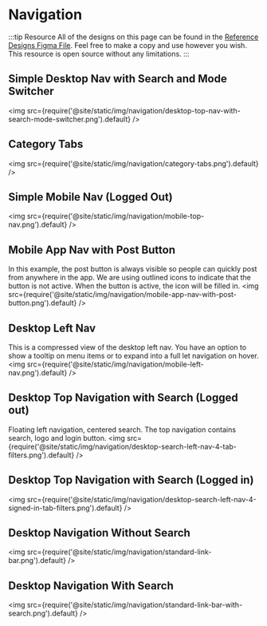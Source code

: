 # Navigation

:::tip Resource
All of the designs on this page can be found in the [Reference Designs Figma File](https://www.figma.com/file/C2ztFLDxihrfturW7Q6kbj/Reference-Components?type=design&node-id=213%3A11495&mode=design&t=qbn9PiAj1v6RWRwM-1). Feel free to make a copy and use however you wish. This resource is open source without any limitations.
:::

## Simple Desktop Nav with Search and Mode Switcher
<img src={require('@site/static/img/navigation/desktop-top-nav-with-search-mode-switcher.png').default} />

## Category Tabs
<img src={require('@site/static/img/navigation/category-tabs.png').default} />


## Simple Mobile Nav (Logged Out)
<img src={require('@site/static/img/navigation/mobile-top-nav.png').default} />

## Mobile App Nav with Post Button
In this example, the post button is always visible so people can quickly post from anywhere in the app. We are using outlined icons to indicate that the button is not active. When the button is active, the icon will be filled in.
<img src={require('@site/static/img/navigation/mobile-app-nav-with-post-button.png').default} />

## Desktop Left Nav
This is a compressed view of the desktop left nav. You have an option to show a tooltip on menu items or to expand into a full let navigation on hover. 
<img src={require('@site/static/img/navigation/mobile-left-nav.png').default} />

## Desktop Top Navigation with Search (Logged out)
Floating left navigation, centered search. The top navigation contains search, logo and login button. 
<img src={require('@site/static/img/navigation/desktop-search-left-nav-4-tab-filters.png').default} />

## Desktop Top Navigation with Search (Logged in)
<img src={require('@site/static/img/navigation/desktop-search-left-nav-4-signed-in-tab-filters.png').default} />

## Desktop Navigation Without Search
<img src={require('@site/static/img/navigation/standard-link-bar.png').default} />

## Desktop Navigation With Search
<img src={require('@site/static/img/navigation/standard-link-bar-with-search.png').default} />